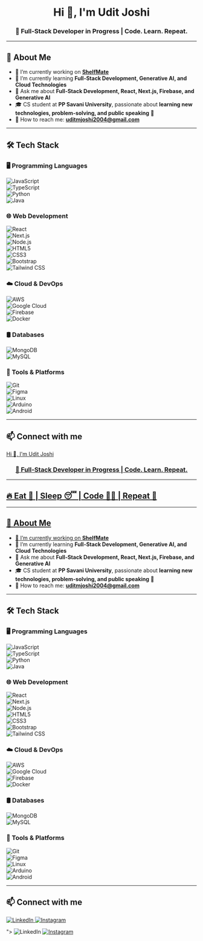 <h1 align="center">Hi 👋, I'm Udit Joshi</h1>
<h3 align="center">🚀 Full-Stack Developer in Progress | Code. Learn. Repeat.</h3>

---

## 📌 About Me  
- 🚀 I’m currently working on **[ShelfMate](#)**  
- 🌱 I’m currently learning **Full-Stack Development, Generative AI, and Cloud Technologies**  
- 💬 Ask me about **Full-Stack Development, React, Next.js, Firebase, and Generative AI**  
- 🎓 CS student at **PP Savani University**, passionate about **learning new technologies, problem-solving, and public speaking** 🚀  
- 📩 How to reach me: **[uditmjoshi2004@gmail.com](mailto:uditmjoshi2004@gmail.com)**  

---

## 🛠️ Tech Stack  

### 🖥️ Programming Languages  
![JavaScript](https://img.shields.io/badge/JavaScript-F7DF1E?style=flat&logo=javascript&logoColor=black)  
![TypeScript](https://img.shields.io/badge/TypeScript-3178C6?style=flat&logo=typescript&logoColor=white)  
![Python](https://img.shields.io/badge/Python-3776AB?style=flat&logo=python&logoColor=white)  
![Java](https://img.shields.io/badge/Java-007396?style=flat&logo=java&logoColor=white)  

### 🌐 Web Development  
![React](https://img.shields.io/badge/React-20232A?style=flat&logo=react&logoColor=61DAFB)  
![Next.js](https://img.shields.io/badge/Next.js-000000?style=flat&logo=next.js&logoColor=white)  
![Node.js](https://img.shields.io/badge/Node.js-43853D?style=flat&logo=node.js&logoColor=white)  
![HTML5](https://img.shields.io/badge/HTML5-E34F26?style=flat&logo=html5&logoColor=white)  
![CSS3](https://img.shields.io/badge/CSS3-1572B6?style=flat&logo=css3&logoColor=white)  
![Bootstrap](https://img.shields.io/badge/Bootstrap-7952B3?style=flat&logo=bootstrap&logoColor=white)  
![Tailwind CSS](https://img.shields.io/badge/Tailwind%20CSS-06B6D4?style=flat&logo=tailwind-css&logoColor=white)  

### ☁️ Cloud & DevOps  
![AWS](https://img.shields.io/badge/AWS-232F3E?style=flat&logo=amazon-aws&logoColor=white)  
![Google Cloud](https://img.shields.io/badge/Google%20Cloud-4285F4?style=flat&logo=google-cloud&logoColor=white)  
![Firebase](https://img.shields.io/badge/Firebase-FFCA28?style=flat&logo=firebase&logoColor=black)  
![Docker](https://img.shields.io/badge/Docker-2496ED?style=flat&logo=docker&logoColor=white)  

### 🛢️ Databases  
![MongoDB](https://img.shields.io/badge/MongoDB-4EA94B?style=flat&logo=mongodb&logoColor=white)  
![MySQL](https://img.shields.io/badge/MySQL-4479A1?style=flat&logo=mysql&logoColor=white)  

### 🔧 Tools & Platforms  
![Git](https://img.shields.io/badge/Git-F05032?style=flat&logo=git&logoColor=white)  
![Figma](https://img.shields.io/badge/Figma-F24E1E?style=flat&logo=figma&logoColor=white)  
![Linux](https://img.shields.io/badge/Linux-FCC624?style=flat&logo=linux&logoColor=black)  
![Arduino](https://img.shields.io/badge/Arduino-00979D?style=flat&logo=arduino&logoColor=white)  
![Android](https://img.shields.io/badge/Android-3DDC84?style=flat&logo=android&logoColor=white)  

---

## 📫 Connect with me  
<p align="left">
  <a href="<h1 align="center">Hi 👋, I'm Udit Joshi</h1>
<h3 align="center">🚀 Full-Stack Developer in Progress | Code. Learn. Repeat.</h3>

---

## 🔥 Eat 🍕 | Sleep 😴 | Code 👨‍💻 | Repeat 🔁  

---

## 📌 About Me  
- 🚀 I’m currently working on **[ShelfMate](#)**  
- 🌱 I’m currently learning **Full-Stack Development, Generative AI, and Cloud Technologies**  
- 💬 Ask me about **Full-Stack Development, React, Next.js, Firebase, and Generative AI**  
- 🎓 CS student at **PP Savani University**, passionate about **learning new technologies, problem-solving, and public speaking** 🚀  
- 📩 How to reach me: **[uditmjoshi2004@gmail.com](mailto:uditmjoshi2004@gmail.com)**  

---

## 🛠️ Tech Stack  

### 🖥️ Programming Languages  
![JavaScript](https://img.shields.io/badge/JavaScript-F7DF1E?style=flat&logo=javascript&logoColor=black)  
![TypeScript](https://img.shields.io/badge/TypeScript-3178C6?style=flat&logo=typescript&logoColor=white)  
![Python](https://img.shields.io/badge/Python-3776AB?style=flat&logo=python&logoColor=white)  
![Java](https://img.shields.io/badge/Java-007396?style=flat&logo=java&logoColor=white)  

### 🌐 Web Development  
![React](https://img.shields.io/badge/React-20232A?style=flat&logo=react&logoColor=61DAFB)  
![Next.js](https://img.shields.io/badge/Next.js-000000?style=flat&logo=next.js&logoColor=white)  
![Node.js](https://img.shields.io/badge/Node.js-43853D?style=flat&logo=node.js&logoColor=white)  
![HTML5](https://img.shields.io/badge/HTML5-E34F26?style=flat&logo=html5&logoColor=white)  
![CSS3](https://img.shields.io/badge/CSS3-1572B6?style=flat&logo=css3&logoColor=white)  
![Bootstrap](https://img.shields.io/badge/Bootstrap-7952B3?style=flat&logo=bootstrap&logoColor=white)  
![Tailwind CSS](https://img.shields.io/badge/Tailwind%20CSS-06B6D4?style=flat&logo=tailwind-css&logoColor=white)  

### ☁️ Cloud & DevOps  
![AWS](https://img.shields.io/badge/AWS-232F3E?style=flat&logo=amazon-aws&logoColor=white)  
![Google Cloud](https://img.shields.io/badge/Google%20Cloud-4285F4?style=flat&logo=google-cloud&logoColor=white)  
![Firebase](https://img.shields.io/badge/Firebase-FFCA28?style=flat&logo=firebase&logoColor=black)  
![Docker](https://img.shields.io/badge/Docker-2496ED?style=flat&logo=docker&logoColor=white)  

### 🛢️ Databases  
![MongoDB](https://img.shields.io/badge/MongoDB-4EA94B?style=flat&logo=mongodb&logoColor=white)  
![MySQL](https://img.shields.io/badge/MySQL-4479A1?style=flat&logo=mysql&logoColor=white)  

### 🔧 Tools & Platforms  
![Git](https://img.shields.io/badge/Git-F05032?style=flat&logo=git&logoColor=white)  
![Figma](https://img.shields.io/badge/Figma-F24E1E?style=flat&logo=figma&logoColor=white)  
![Linux](https://img.shields.io/badge/Linux-FCC624?style=flat&logo=linux&logoColor=black)  
![Arduino](https://img.shields.io/badge/Arduino-00979D?style=flat&logo=arduino&logoColor=white)  
![Android](https://img.shields.io/badge/Android-3DDC84?style=flat&logo=android&logoColor=white)  

---

## 📫 Connect with me  
<p align="left">
  <a href="https://www.linkedin.com/in/udit-joshi2004/">
    <img src="https://img.shields.io/badge/LinkedIn-0A66C2?style=flat&logo=linkedin&logoColor=white" alt="LinkedIn">
  </a>
  <a href="your-instagram-url">
    <img src="https://img.shields.io/badge/Instagram-E4405F?style=flat&logo=instagram&logoColor=white" alt="Instagram">
  </a>
</p>
">
    <img src="https://img.shields.io/badge/LinkedIn-0A66C2?style=flat&logo=linkedin&logoColor=white" alt="LinkedIn">
  </a>
  <a href="your-instagram-url">
    <img src="https://img.shields.io/badge/Instagram-E4405F?style=flat&logo=instagram&logoColor=white" alt="Instagram">
  </a>
</p>
